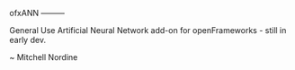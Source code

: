 ofxANN
———

General Use Artificial Neural Network add-on for openFrameworks - still in early dev.

~ Mitchell Nordine